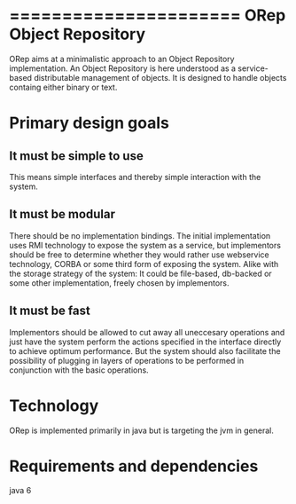 ======================
ORep Object Repository
======================

ORep aims at a minimalistic approach to an Object Repository
implementation. An Object Repository is here understood as a
service-based distributable management of objects. It is designed to
handle objects containg either binary or text.


Primary design goals
====================

It must be simple to use 
------------------------ 

This means simple interfaces and thereby simple interaction with the
system.

It must be modular
------------------

There should be no implementation bindings. The initial implementation
uses RMI technology to expose the system as a service, but
implementors should be free to determine whether they would rather use
webservice technology, CORBA or some third form of exposing the
system. Alike with the storage strategy of the system: It could be
file-based, db-backed or some other implementation, freely chosen by
implementors.

It must be fast
---------------

Implementors should be allowed to cut away all uneccesary operations
and just have the system perform the actions specified in the
interface directly to achieve optimum performance. But the system
should also facilitate the possibility of plugging in layers of
operations to be performed in conjunction with the basic operations.


Technology
==========

ORep is implemented primarily in java but is targeting the jvm in
general.


Requirements and dependencies
=============================

java 6
